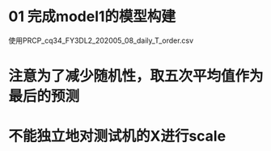 # 01 完成model1的模型构建
使用PRCP_cq34_FY3DL2_202005_08_daily_T_order.csv


# 注意为了减少随机性，取五次平均值作为最后的预测
# 不能独立地对测试机的X进行scale